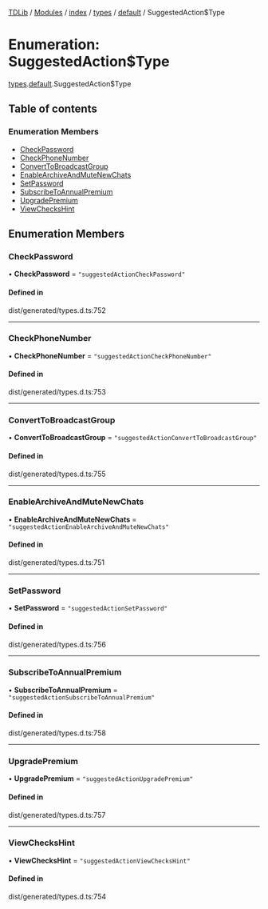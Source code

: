 [TDLib](../README.md) / [Modules](../modules.md) / [index](../modules/index.md) / [types](../modules/index.types.md) / [default](../modules/index.types.default.md) / SuggestedAction$Type

# Enumeration: SuggestedAction$Type

[types](../modules/index.types.md).[default](../modules/index.types.default.md).SuggestedAction$Type

## Table of contents

### Enumeration Members

- [CheckPassword](index.types.default.SuggestedAction_Type.md#checkpassword)
- [CheckPhoneNumber](index.types.default.SuggestedAction_Type.md#checkphonenumber)
- [ConvertToBroadcastGroup](index.types.default.SuggestedAction_Type.md#converttobroadcastgroup)
- [EnableArchiveAndMuteNewChats](index.types.default.SuggestedAction_Type.md#enablearchiveandmutenewchats)
- [SetPassword](index.types.default.SuggestedAction_Type.md#setpassword)
- [SubscribeToAnnualPremium](index.types.default.SuggestedAction_Type.md#subscribetoannualpremium)
- [UpgradePremium](index.types.default.SuggestedAction_Type.md#upgradepremium)
- [ViewChecksHint](index.types.default.SuggestedAction_Type.md#viewcheckshint)

## Enumeration Members

### CheckPassword

• **CheckPassword** = ``"suggestedActionCheckPassword"``

#### Defined in

dist/generated/types.d.ts:752

___

### CheckPhoneNumber

• **CheckPhoneNumber** = ``"suggestedActionCheckPhoneNumber"``

#### Defined in

dist/generated/types.d.ts:753

___

### ConvertToBroadcastGroup

• **ConvertToBroadcastGroup** = ``"suggestedActionConvertToBroadcastGroup"``

#### Defined in

dist/generated/types.d.ts:755

___

### EnableArchiveAndMuteNewChats

• **EnableArchiveAndMuteNewChats** = ``"suggestedActionEnableArchiveAndMuteNewChats"``

#### Defined in

dist/generated/types.d.ts:751

___

### SetPassword

• **SetPassword** = ``"suggestedActionSetPassword"``

#### Defined in

dist/generated/types.d.ts:756

___

### SubscribeToAnnualPremium

• **SubscribeToAnnualPremium** = ``"suggestedActionSubscribeToAnnualPremium"``

#### Defined in

dist/generated/types.d.ts:758

___

### UpgradePremium

• **UpgradePremium** = ``"suggestedActionUpgradePremium"``

#### Defined in

dist/generated/types.d.ts:757

___

### ViewChecksHint

• **ViewChecksHint** = ``"suggestedActionViewChecksHint"``

#### Defined in

dist/generated/types.d.ts:754
